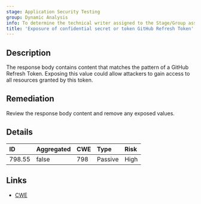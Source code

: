 ```yaml
---
stage: Application Security Testing
group: Dynamic Analysis
info: To determine the technical writer assigned to the Stage/Group associated with this page, see https://handbook.gitlab.com/handbook/product/ux/technical-writing/#assignments
title: 'Exposure of confidential secret or token GitHub Refresh Token'
---
```


## Description

The response body contains content that matches the pattern of a GitHub Refresh Token.
Exposing this value could allow attackers to gain access to all resources granted by this token.

## Remediation

Review the response body content and remove any exposed values.

## Details

| ID | Aggregated | CWE | Type | Risk |
|:---|:-----------|:----|:-----|:-----|
| 798.55 | false | 798 | Passive | High |

## Links

- [CWE](https://cwe.mitre.org/data/definitions/798.html)
